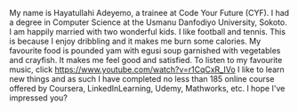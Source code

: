 My name is Hayatullahi Adeyemo, a trainee at Code Your Future (CYF).
I had a degree in Computer Science at the Usmanu Danfodiyo University, Sokoto.
I am happily married with two wonderful kids.
I like football and tennis. This is because I enjoy dribbling and it makes me burn some calories.
My favourite food is pounded yam with egusi soup garnished with vegetables and crayfish. It makes me feel good and satisfied.
To listen to my favourite music, click https://www.youtube.com/watch?v=r1CqCxR_IVo
I like to learn new things and as such I have completed no less than 185 online course offered by Coursera, LinkedInLearning, Udemy, Mathworks, etc.
I hope I've impressed you? 